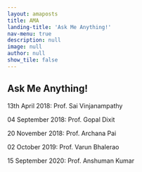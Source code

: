 ```yaml
---
layout: amaposts
title: AMA
landing-title: 'Ask Me Anything!'
nav-menu: true
description: null
image: null
author: null
show_tile: false
---
```


<h2>Ask Me Anything!</h2>

13th April 2018: Prof. Sai Vinjanampathy

04 September 2018: Prof. Gopal Dixit

20 November 2018: Prof. Archana Pai 

02 October 2019: Prof. Varun Bhalerao

15 September 2020: Prof. Anshuman Kumar

